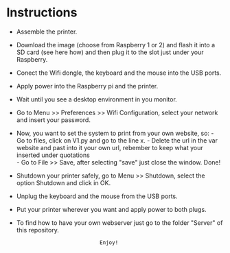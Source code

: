 # Instructions

- Assemble the printer.
- Download the image (choose from Raspberry 1 or 2) and flash it into a SD card (see here how) and then plug it to the slot
just under your Raspberry.
- Conect the Wifi dongle, the keyboard and the mouse into the USB ports.
- Apply power into the Raspberry pi and the printer.
- Wait until you see a desktop environment in you monitor.
- Go to Menu >> Preferences >> Wifi Configuration, select your network and insert your password.
- Now, you want to set the system to print from your own website, so:
      - Go to files, click on V1.py and go to the line x.
      - Delete the url in the var website and past into it your own url, rebember to keep what your inserted under quotations  
      - Go to File >> Save, after selecting "save" just close the window. Done!
- Shutdown your printer safely, go to Menu >> Shutdown, select the option Shutdown and click in OK.
- Unplug the keyboard and the mouse from the USB ports.
- Put your printer wherever you want and apply power to both plugs.
- To find how to have your own webserver just go to the folder "Server" of this repository.

                                 Enjoy! 
